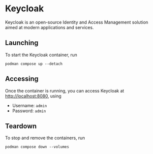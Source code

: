 # Keycloak

Keycloak is an open-source Identity and Access Management solution aimed at modern applications and services.

## Launching

To start the Keycloak container, run

```shell
podman compose up --detach
```

## Accessing

Once the container is running, you can access Keycloak at [http://localhost:8080](http://localhost:8080), using

- Username: `admin`
- Password: `admin`

## Teardown

To stop and remove the containers, run

```shell
podman compose down --volumes
```
